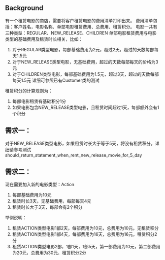 ## Background
有一个租赁电影的商店，需要将客户租赁电影的费用清单打印出来。
费用清单包括：客户姓名，电影名称、单部电影租赁费用、总费用、租赁积分。
电影一共有三种类型：REGULAR、NEW_RELEASE、CHILDREN
单部电影租赁费用与电影类型的基础费用及租赁时长相关，比如：
1. 对于REGULAR类型电影，每部基础费用为2元，超过2天，超过的天数每部每天1.5元
2. 对于NEW_RELEASE类型电影，无基础费用，超过的天数每部每天的价格为3元
3. 对于CHILDREN类型电影，每部基础费用为1.5元，超过3天，超过的天数每部每天1.5元
   详细可参照已有Customer类的测试

租赁积分的计算规则为：
1. 每部电影租赁有基础积分1分
2. 如果电影包含NEW_RELEASE类型电影，且租赁时间超过1天，每部额外会有1个积分

## 需求一：
对于NEW_RELEASE类型电影，如果租赁时长大于等于5天，将没有租赁积分。详细请参考测试should_return_statement_when_rent_new_release_movie_for_5_day

## 需求二：
现在需要加入新的电影类型：Action
1. 每部基础费用为10元
2. 租赁时长3天，无基础费用，每部每天4元
3. 租赁时长大于3天，每部会有2个积分

举例说明：
1. 租赁ACTION类型电影1部2天，每部费用为10元，总费用为10元，无租赁积分
2. 租赁ACTION类型电影1部4天，每部费用为16天，总费用为16元，租赁积分2分
3. 租赁ACTION类型电影2部，1部1天，1部5天，第一部费用为10元，第二部费用为20元，总费用为30元，租赁积分2分